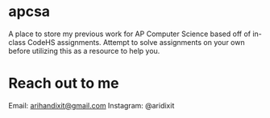# apcsa
A place to store my previous work for AP Computer Science based off of in-class CodeHS assignments. Attempt to solve assignments on your own before utilizing this as a resource to help you.

# Reach out to me
Email: arihandixit@gmail.com
Instagram: @aridixit 
